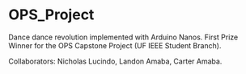 # OPS_Project
Dance dance revolution implemented with Arduino Nanos.
First Prize Winner for the OPS Capstone Project (UF IEEE Student Branch).

Collaborators: Nicholas Lucindo, Landon Amaba, Carter Amaba.
